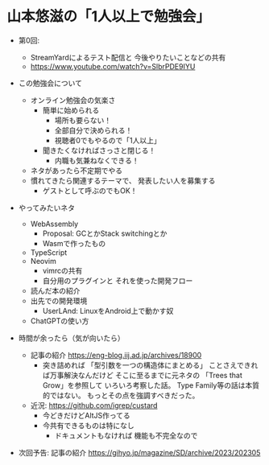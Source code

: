 # 山本悠滋の「1人以上で勉強会」

- 第0回:
    - StreamYardによるテスト配信と
      今後やりたいことなどの共有
    - <https://www.youtube.com/watch?v=SlbrPDE9IYU>


- この勉強会について
    - オンライン勉強会の気楽さ
        - 簡単に始められる
            - 場所も要らない！
            - 全部自分で決められる！
            - 視聴者0でもやるので「1人以上」
        - 聞きたくなければさっさと閉じる！
            - 内職も気兼ねなくできる！
    - ネタがあったら不定期でやる
    - 慣れてきたら関連するテーマで、
      発表したい人を募集する
        - ゲストとして呼ぶのでもOK！

- やってみたいネタ
    - WebAssembly
        - Proposal: GCとかStack switchingとか
        - Wasmで作ったもの
    - TypeScript
    - Neovim
        - vimrcの共有
        - 自分用のプラグインと
          それを使った開発フロー
    - 読んだ本の紹介
    - 出先での開発環境
        - UserLAnd: LinuxをAndroid上で動かす奴
    - ChatGPTの使い方

- 時間が余ったら（気が向いたら）
    - 記事の紹介
      <https://eng-blog.iij.ad.jp/archives/18900>
        - 突き詰めれば
          「型引数を一つの構造体にまとめる」
          ことさえできれば万事解決なんだけど
          そこに至るまでに元ネタの
          「Trees that Grow」を参照して
          いろいろ考察した話。
          Type Family等の話は本質的ではない。
          もっとその点を強調すべきだった。
    - 近況:
      <https://github.com/igrep/custard>
        - 今どきだけどAltJS作ってる
        - 今共有できるものは特になし
            - ドキュメントもなければ
              機能も不完全なので

- 次回予告: 記事の紹介
  <https://gihyo.jp/magazine/SD/archive/2023/202305>
